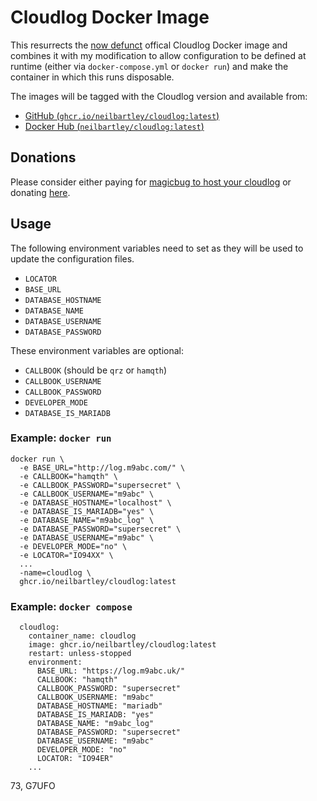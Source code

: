 # Cloudlog Docker Image

This resurrects the [now defunct](https://github.com/magicbug/Cloudlog/commit/46652555073ef0b26ff6c2b46f41db05d340c1d7) offical Cloudlog Docker image and combines it with my modification to allow configuration to be defined at runtime (either via `docker-compose.yml` or `docker run`) and make the container in which this runs disposable.

The images will be tagged with the Cloudlog version and available from:

* [GitHub (`ghcr.io/neilbartley/cloudlog:latest`)](https://github.com/neilbartley/ysfreflector/pkgs/container/cloudlog)
* [Docker Hub (`neilbartley/cloudlog:latest`)](https://hub.docker.com/r/neilbartley/cloudlog)

## Donations

Please consider either paying for [magicbug to host your cloudlog](https://github.com/magicbug/Cloudlog#want-cloudlog-hosting) or donating [here](https://github.com/magicbug/Cloudlog#patreons--donors).

## Usage

The following environment variables need to set as they will be used to update the configuration files.

* `LOCATOR`
* `BASE_URL`
* `DATABASE_HOSTNAME`
* `DATABASE_NAME`
* `DATABASE_USERNAME`
* `DATABASE_PASSWORD`

These environment variables are optional:

* `CALLBOOK` (should be `qrz` or `hamqth`)
* `CALLBOOK_USERNAME`
* `CALLBOOK_PASSWORD`
* `DEVELOPER_MODE`
* `DATABASE_IS_MARIADB`

### Example: `docker run`

```
docker run \
  -e BASE_URL="http://log.m9abc.com/" \
  -e CALLBOOK="hamqth" \
  -e CALLBOOK_PASSWORD="supersecret" \
  -e CALLBOOK_USERNAME="m9abc" \
  -e DATABASE_HOSTNAME="localhost" \
  -e DATABASE_IS_MARIADB="yes" \
  -e DATABASE_NAME="m9abc_log" \
  -e DATABASE_PASSWORD="supersecret" \
  -e DATABASE_USERNAME="m9abc" \
  -e DEVELOPER_MODE="no" \
  -e LOCATOR="IO94XX" \
  ...
  -name=cloudlog \
  ghcr.io/neilbartley/cloudlog:latest
```

### Example: `docker compose`

```
  cloudlog:
    container_name: cloudlog
    image: ghcr.io/neilbartley/cloudlog:latest
    restart: unless-stopped
    environment:
      BASE_URL: "https://log.m9abc.uk/"
      CALLBOOK: "hamqth"
      CALLBOOK_PASSWORD: "supersecret"
      CALLBOOK_USERNAME: "m9abc"
      DATABASE_HOSTNAME: "mariadb"
      DATABASE_IS_MARIADB: "yes"
      DATABASE_NAME: "m9abc_log"
      DATABASE_PASSWORD: "supersecret"
      DATABASE_USERNAME: "m9abc"
      DEVELOPER_MODE: "no"
      LOCATOR: "IO94ER"
    ...
```

73, G7UFO
